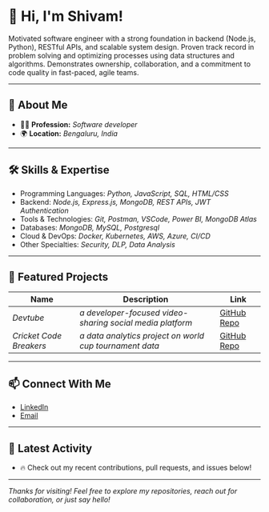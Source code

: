# 👋 Hi, I'm **Shivam**!

Motivated software engineer with a strong foundation in backend (Node.js, Python), RESTful APIs, and scalable system
design. Proven track record in problem solving and optimizing processes using data structures and algorithms.
Demonstrates ownership, collaboration, and a commitment to code quality in fast-paced, agile teams.

---

## 🚀 About Me

- 🧑‍💻 **Profession:** _Software developer_
- 🌍 **Location:** _Bengaluru, India_

---

## 🛠️ Skills & Expertise

- Programming Languages: _Python, JavaScript, SQL, HTML/CSS_
- Backend: _Node.js, Express.js, MongoDB, REST APIs, JWT Authentication_
- Tools & Technologies: _Git, Postman, VSCode, Power BI, MongoDB Atlas_
- Databases: _MongoDB, MySQL, Postgresql_
- Cloud & DevOps: _Docker, Kubernetes, AWS, Azure, CI/CD_
- Other Specialties: _Security, DLP, Data Analysis_

---

## 🌟 Featured Projects

| Name             | Description                | Link                       |
|------------------|---------------------------|----------------------------|
| _Devtube_ | _a developer-focused video-sharing social media platform_     | [GitHub Repo](https://github.com/shivdevop/DevTube-backend)           |
| _Cricket Code Breakers_ | _a data analytics project on world cup tournament data_     | [GitHub Repo](https://github.com/shivdevop/Cricket-data-analytics-project)           |

---

## 📫 Connect With Me

- [LinkedIn](https://www.linkedin.com/in/shivam-agarwalla-774858166/)
- [Email](mailto:shivamagarwalla05@gmail.com)

---

## 📝 Latest Activity

- 🔥 Check out my recent contributions, pull requests, and issues below!

---

_Thanks for visiting! Feel free to explore my repositories, reach out for collaboration, or just say hello!_
